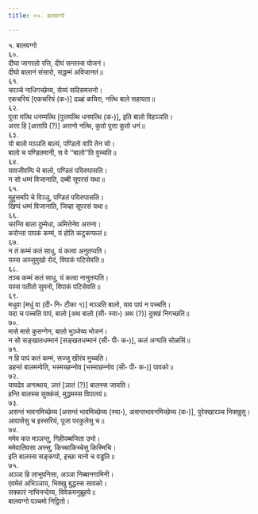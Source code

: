 ```yaml
---
title: ०५. बालवग्गो

---
```

५. बालवग्गो  
६०.  
दीघा जागरतो रत्ति, दीघं सन्तस्स योजनं।  
दीघो बालानं संसारो, सद्धम्मं अविजानतं॥  
६१.  
चरञ्‍चे नाधिगच्छेय्य, सेय्यं सदिसमत्तनो।  
एकचरियं [एकचरियं (क॰)] दळ्हं कयिरा, नत्थि बाले सहायता॥  
६२.  
पुत्ता मत्थि धनम्मत्थि [पुत्तमत्थि धनमत्थि (क॰)], इति बालो विहञ्‍ञति।  
अत्ता हि [अत्तापि (?)] अत्तनो नत्थि, कुतो पुत्ता कुतो धनं॥  
६३.  
यो बालो मञ्‍ञति बाल्यं, पण्डितो वापि तेन सो।  
बालो च पण्डितमानी, स वे ‘‘बालो’’ति वुच्‍चति॥  
६४.  
यावजीवम्पि चे बालो, पण्डितं पयिरुपासति।  
न सो धम्मं विजानाति, दब्बी सूपरसं यथा॥  
६५.  
मुहुत्तमपि चे विञ्‍ञू, पण्डितं पयिरुपासति।  
खिप्पं धम्मं विजानाति, जिव्हा सूपरसं यथा॥  
६६.  
चरन्ति बाला दुम्मेधा, अमित्तेनेव अत्तना।  
करोन्ता पापकं कम्मं, यं होति कटुकप्फलं॥  
६७.  
न तं कम्मं कतं साधु, यं कत्वा अनुतप्पति।  
यस्स अस्सुमुखो रोदं, विपाकं पटिसेवति॥  
६८.  
तञ्‍च कम्मं कतं साधु, यं कत्वा नानुतप्पति।  
यस्स पतीतो सुमनो, विपाकं पटिसेवति॥  
६९.  
मधुवा [मधुं वा (दी॰ नि॰ टीका १)] मञ्‍ञति बालो, याव पापं न पच्‍चति।  
यदा च पच्‍चति पापं, बालो [अथ बालो (सी॰ स्या॰) अथ (?)] दुक्खं निगच्छति॥  
७०.  
मासे मासे कुसग्गेन, बालो भुञ्‍जेय्य भोजनं।  
न सो सङ्खातधम्मानं [सङ्खतधम्मानं (सी॰ पी॰ क॰)], कलं अग्घति सोळसिं॥  
७१.  
न हि पापं कतं कम्मं, सज्‍जु खीरंव मुच्‍चति।  
डहन्तं बालमन्वेति, भस्मच्छन्‍नोव [भस्माछन्‍नोव (सी॰ पी॰ क॰)] पावको॥  
७२.  
यावदेव अनत्थाय, ञत्तं [ञातं (?)] बालस्स जायति।  
हन्ति बालस्स सुक्‍कंसं, मुद्धमस्स विपातयं॥  
७३.  
असन्तं भावनमिच्छेय्य [असन्तं भावमिच्छेय्य (स्या॰), असन्तभावनमिच्छेय्य (क॰)], पुरेक्खारञ्‍च भिक्खुसु।  
आवासेसु च इस्सरियं, पूजा परकुलेसु च॥  
७४.  
ममेव कत मञ्‍ञन्तु, गिहीपब्बजिता उभो।  
ममेवातिवसा अस्सु, किच्‍चाकिच्‍चेसु किस्मिचि।  
इति बालस्स सङ्कप्पो, इच्छा मानो च वड्ढति॥  
७५.  
अञ्‍ञा हि लाभूपनिसा, अञ्‍ञा निब्बानगामिनी।  
एवमेतं अभिञ्‍ञाय, भिक्खु बुद्धस्स सावको।  
सक्‍कारं नाभिनन्देय्य, विवेकमनुब्रूहये॥  
बालवग्गो पञ्‍चमो निट्ठितो।  